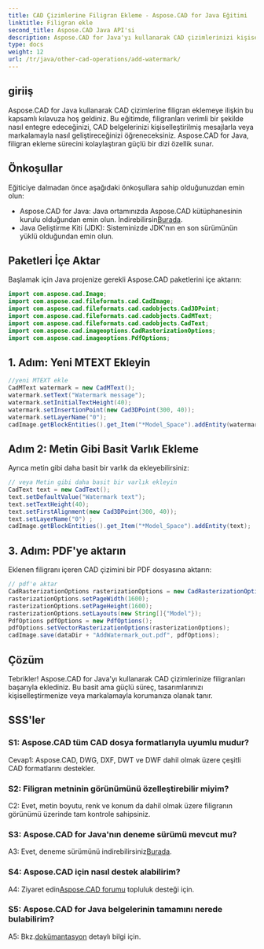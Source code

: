 ```yaml
---
title: CAD Çizimlerine Filigran Ekleme - Aspose.CAD for Java Eğitimi
linktitle: Filigran ekle
second_title: Aspose.CAD Java API'si
description: Aspose.CAD for Java'yı kullanarak CAD çizimlerinizi kişiselleştirilmiş filigranlarla geliştirin. Sorunsuz entegrasyon için adım adım kılavuzumuzu izleyin.
type: docs
weight: 12
url: /tr/java/other-cad-operations/add-watermark/
---
```

## giriiş

Aspose.CAD for Java kullanarak CAD çizimlerine filigran eklemeye ilişkin bu kapsamlı kılavuza hoş geldiniz. Bu eğitimde, filigranları verimli bir şekilde nasıl entegre edeceğinizi, CAD belgelerinizi kişiselleştirilmiş mesajlarla veya markalamayla nasıl geliştireceğinizi öğreneceksiniz. Aspose.CAD for Java, filigran ekleme sürecini kolaylaştıran güçlü bir dizi özellik sunar.

## Önkoşullar

Eğiticiye dalmadan önce aşağıdaki önkoşullara sahip olduğunuzdan emin olun:

-  Aspose.CAD for Java: Java ortamınızda Aspose.CAD kütüphanesinin kurulu olduğundan emin olun. İndirebilirsin[Burada](https://releases.aspose.com/cad/java/).
- Java Geliştirme Kiti (JDK): Sisteminizde JDK'nın en son sürümünün yüklü olduğundan emin olun.

## Paketleri İçe Aktar

Başlamak için Java projenize gerekli Aspose.CAD paketlerini içe aktarın:

```java
import com.aspose.cad.Image;
import com.aspose.cad.fileformats.cad.CadImage;
import com.aspose.cad.fileformats.cad.cadobjects.Cad3DPoint;
import com.aspose.cad.fileformats.cad.cadobjects.CadMText;
import com.aspose.cad.fileformats.cad.cadobjects.CadText;
import com.aspose.cad.imageoptions.CadRasterizationOptions;
import com.aspose.cad.imageoptions.PdfOptions;
```

## 1. Adım: Yeni MTEXT Ekleyin

```java
//yeni MTEXT ekle
CadMText watermark = new CadMText();
watermark.setText("Watermark message");
watermark.setInitialTextHeight(40);
watermark.setInsertionPoint(new Cad3DPoint(300, 40));
watermark.setLayerName("0");
cadImage.getBlockEntities().get_Item("*Model_Space").addEntity(watermark);
```

## Adım 2: Metin Gibi Basit Varlık Ekleme

Ayrıca metin gibi daha basit bir varlık da ekleyebilirsiniz:

```java
// veya Metin gibi daha basit bir varlık ekleyin
CadText text = new CadText();
text.setDefaultValue("Watermark text");
text.setTextHeight(40);
text.setFirstAlignment(new Cad3DPoint(300, 40));
text.setLayerName("0") ;
cadImage.getBlockEntities().get_Item("*Model_Space").addEntity(text);
```

## 3. Adım: PDF'ye aktarın

Eklenen filigranı içeren CAD çizimini bir PDF dosyasına aktarın:

```java
// pdf'e aktar
CadRasterizationOptions rasterizationOptions = new CadRasterizationOptions();
rasterizationOptions.setPageWidth(1600);
rasterizationOptions.setPageHeight(1600);
rasterizationOptions.setLayouts(new String[]{"Model"});
PdfOptions pdfOptions = new PdfOptions();
pdfOptions.setVectorRasterizationOptions(rasterizationOptions);
cadImage.save(dataDir + "AddWatermark_out.pdf", pdfOptions);

```

## Çözüm

Tebrikler! Aspose.CAD for Java'yı kullanarak CAD çizimlerinize filigranları başarıyla eklediniz. Bu basit ama güçlü süreç, tasarımlarınızı kişiselleştirmenize veya markalamayla korumanıza olanak tanır.

## SSS'ler

### S1: Aspose.CAD tüm CAD dosya formatlarıyla uyumlu mudur?

Cevap1: Aspose.CAD, DWG, DXF, DWT ve DWF dahil olmak üzere çeşitli CAD formatlarını destekler.

### S2: Filigran metninin görünümünü özelleştirebilir miyim?

C2: Evet, metin boyutu, renk ve konum da dahil olmak üzere filigranın görünümü üzerinde tam kontrole sahipsiniz.

### S3: Aspose.CAD for Java'nın deneme sürümü mevcut mu?

 A3: Evet, deneme sürümünü indirebilirsiniz[Burada](https://releases.aspose.com/).

### S4: Aspose.CAD için nasıl destek alabilirim?

 A4: Ziyaret edin[Aspose.CAD forumu](https://forum.aspose.com/c/cad/19) topluluk desteği için.

### S5: Aspose.CAD for Java belgelerinin tamamını nerede bulabilirim?

 A5: Bkz.[dokümantasyon](https://reference.aspose.com/cad/java/) detaylı bilgi için.
